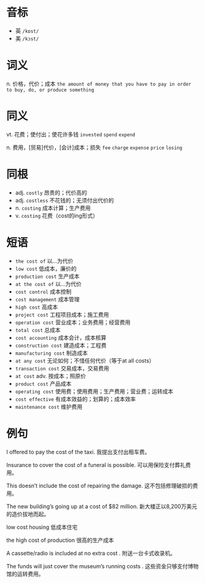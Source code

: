 # 音标

- 英 `/kɒst/`
- 美 `/kɔst/`

# 词义

n. 价格，代价；成本
`the amount of money that you have to pay in order to buy, do, or produce something`

# 同义

vt. 花费；使付出；使花许多钱
`invested` `spend` `expend`

n. 费用，[贸易]代价，[会计]成本；损失
`fee` `charge` `expense` `price` `losing`

# 同根

- adj. `costly` 昂贵的；代价高的
- adj. `costless` 不花钱的；无须付出代价的
- n. `costing` 成本计算；生产费用
- v. `costing` 花费（cost的ing形式）

# 短语

- `the cost of` 以…为代价
- `low cost` 低成本，廉价的
- `production cost` 生产成本
- `at the cost of` 以…为代价
- `cost control` 成本控制
- `cost management` 成本管理
- `high cost` 高成本
- `project cost` 工程项目成本；施工费用
- `operation cost` 营业成本；业务费用；经营费用
- `total cost` 总成本
- `cost accounting` 成本会计，成本核算
- `construction cost` 建造成本；工程费
- `manufacturing cost` 制造成本
- `at any cost` 无论如何；不惜任何代价（等于at all costs）
- `transaction cost` 交易成本，交易费用
- `at cost` adv. 按成本；照原价
- `product cost` 产品成本
- `operating cost` 使用费；使用费用；生产费用；营业费；运转成本
- `cost effective` 有成本效益的；划算的；成本效率
- `maintenance cost` 维护费用

# 例句

I offered to pay the cost of the taxi.
我提出支付出租车费。

Insurance to cover the cost of a funeral is possible.
可以用保险支付葬礼费用。

This doesn’t include the cost of repairing the damage.
这不包括修理破损的费用。

The new building’s going up at a cost of $82 million.
新大楼正以8,200万美元的造价拔地而起。

low cost housing
低成本住宅

the high cost of production
很高的生产成本

A cassette/radio is included at no extra cost .
附送一台卡式收录机。

The funds will just cover the museum’s running costs .
这些资金只够支付博物馆的运转费用。


